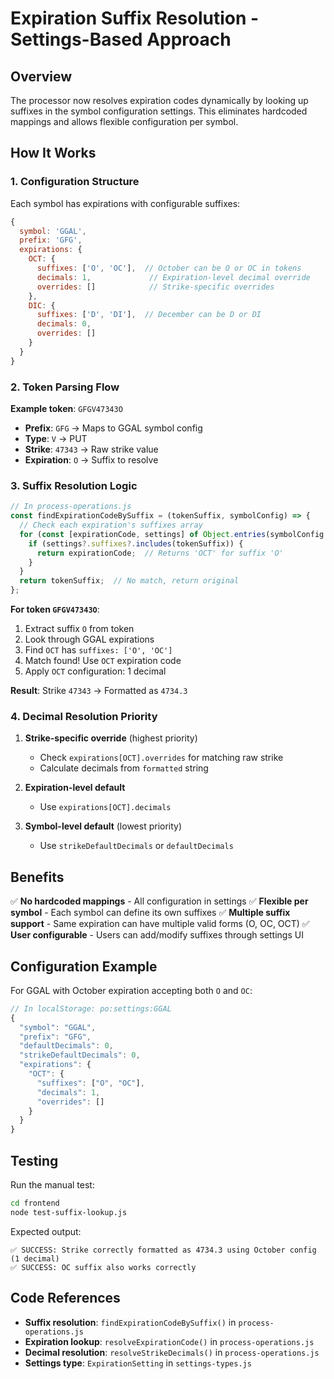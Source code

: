# Expiration Suffix Resolution - Settings-Based Approach

## Overview
The processor now resolves expiration codes dynamically by looking up suffixes in the symbol configuration settings. This eliminates hardcoded mappings and allows flexible configuration per symbol.

## How It Works

### 1. Configuration Structure
Each symbol has expirations with configurable suffixes:

```javascript
{
  symbol: 'GGAL',
  prefix: 'GFG',
  expirations: {
    OCT: {
      suffixes: ['O', 'OC'],  // October can be O or OC in tokens
      decimals: 1,             // Expiration-level decimal override
      overrides: []            // Strike-specific overrides
    },
    DIC: {
      suffixes: ['D', 'DI'],  // December can be D or DI
      decimals: 0,
      overrides: []
    }
  }
}
```

### 2. Token Parsing Flow

**Example token**: `GFGV47343O`
- **Prefix**: `GFG` → Maps to GGAL symbol config
- **Type**: `V` → PUT
- **Strike**: `47343` → Raw strike value
- **Expiration**: `O` → Suffix to resolve

### 3. Suffix Resolution Logic

```javascript
// In process-operations.js
const findExpirationCodeBySuffix = (tokenSuffix, symbolConfig) => {
  // Check each expiration's suffixes array
  for (const [expirationCode, settings] of Object.entries(symbolConfig.expirations)) {
    if (settings?.suffixes?.includes(tokenSuffix)) {
      return expirationCode;  // Returns 'OCT' for suffix 'O'
    }
  }
  return tokenSuffix;  // No match, return original
};
```

**For token `GFGV47343O`**:
1. Extract suffix `O` from token
2. Look through GGAL expirations
3. Find `OCT` has `suffixes: ['O', 'OC']`
4. Match found! Use `OCT` expiration code
5. Apply `OCT` configuration: 1 decimal

**Result**: Strike `47343` → Formatted as `4734.3`

### 4. Decimal Resolution Priority

1. **Strike-specific override** (highest priority)
   - Check `expirations[OCT].overrides` for matching raw strike
   - Calculate decimals from `formatted` string

2. **Expiration-level default**
   - Use `expirations[OCT].decimals`

3. **Symbol-level default** (lowest priority)
   - Use `strikeDefaultDecimals` or `defaultDecimals`

## Benefits

✅ **No hardcoded mappings** - All configuration in settings
✅ **Flexible per symbol** - Each symbol can define its own suffixes
✅ **Multiple suffix support** - Same expiration can have multiple valid forms (O, OC, OCT)
✅ **User configurable** - Users can add/modify suffixes through settings UI

## Configuration Example

For GGAL with October expiration accepting both `O` and `OC`:

```javascript
// In localStorage: po:settings:GGAL
{
  "symbol": "GGAL",
  "prefix": "GFG",
  "defaultDecimals": 0,
  "strikeDefaultDecimals": 0,
  "expirations": {
    "OCT": {
      "suffixes": ["O", "OC"],
      "decimals": 1,
      "overrides": []
    }
  }
}
```

## Testing

Run the manual test:
```bash
cd frontend
node test-suffix-lookup.js
```

Expected output:
```
✅ SUCCESS: Strike correctly formatted as 4734.3 using October config (1 decimal)
✅ SUCCESS: OC suffix also works correctly
```

## Code References

- **Suffix resolution**: `findExpirationCodeBySuffix()` in `process-operations.js`
- **Expiration lookup**: `resolveExpirationCode()` in `process-operations.js`
- **Decimal resolution**: `resolveStrikeDecimals()` in `process-operations.js`
- **Settings type**: `ExpirationSetting` in `settings-types.js`
